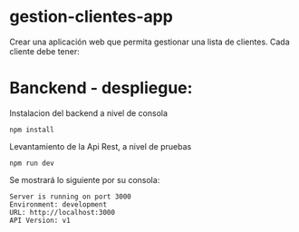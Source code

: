 # gestion-clientes-app
Crear una aplicación web que permita gestionar una lista de clientes. Cada cliente debe tener:

# Banckend - despliegue:

Instalacion del backend a nivel de consola

```
npm install 
```

Levantamiento de la Api Rest, a nivel de pruebas

```
npm run dev
```

Se mostrará lo siguiente por su consola:

```
Server is running on port 3000
Environment: development
URL: http://localhost:3000
API Version: v1
```
